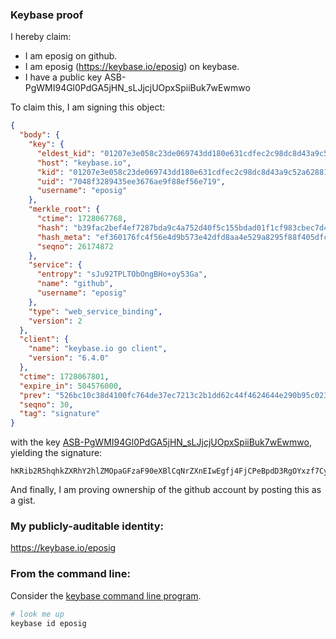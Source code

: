 ### Keybase proof

I hereby claim:

  * I am eposig on github.
  * I am eposig (https://keybase.io/eposig) on keybase.
  * I have a public key ASB-PgWMI94Gl0PdGA5jHN_sLJjcjUOpxSpiiBuk7wEwmwo

To claim this, I am signing this object:

```json
{
  "body": {
    "key": {
      "eldest_kid": "01207e3e058c23de069743dd180e631cdfec2c98dc8d43a9c52a62881ba4ef01309b0a",
      "host": "keybase.io",
      "kid": "01207e3e058c23de069743dd180e631cdfec2c98dc8d43a9c52a62881ba4ef01309b0a",
      "uid": "7048f3289435ee3676ae9f88ef56e719",
      "username": "eposig"
    },
    "merkle_root": {
      "ctime": 1728067768,
      "hash": "b39fac2bef4ef7287bda9c4a752d40f5c155bdad01f1cf983cbec7d4ab149007bf1c4c900e373607a70b21d1294211f4626aa91855456372900042f25c5344c5",
      "hash_meta": "ef360176fc4f56e4d9b573e42dfd8aa4e529a8295f88f405dfc2e9fce8d9ce6c",
      "seqno": 26174872
    },
    "service": {
      "entropy": "sJu92TPLTObOngBHo+oy53Ga",
      "name": "github",
      "username": "eposig"
    },
    "type": "web_service_binding",
    "version": 2
  },
  "client": {
    "name": "keybase.io go client",
    "version": "6.4.0"
  },
  "ctime": 1728067801,
  "expire_in": 504576000,
  "prev": "526bc10c38d4100fc764de37ec7213c2b1dd62c44f4624644e290b95c023d9d5",
  "seqno": 30,
  "tag": "signature"
}
```

with the key [ASB-PgWMI94Gl0PdGA5jHN_sLJjcjUOpxSpiiBuk7wEwmwo](https://keybase.io/eposig), yielding the signature:

```
hKRib2R5hqhkZXRhY2hlZMOpaGFzaF90eXBlCqNrZXnEIwEgfj4FjCPeBpdD3RgOYxzf7CyY3I1DqcUqYogbpO8BMJsKp3BheWxvYWTESpcCHsQgUmvBDDjUEA/HZN437HITwrHdYsRPRiRkTikLlcAj2dXEID34gDeH47OGMwjStT+GNDHKnPqbSUPTlF37++PoU5OJAgHCo3NpZ8RAYWWsMM2KHSvtRMT9Jaaw+EO6B84tBM1Z1IlPNL6S9gFUqA5Mvv+tjeCaYDUUCl2U71VDzYKEQza3A5S12iGXCKhzaWdfdHlwZSCkaGFzaIKkdHlwZQildmFsdWXEIGr65bgSOZCSoW4mcxqhKFf60yD7x/3+KBFVL25QRwiPo3RhZ80CAqd2ZXJzaW9uAQ==

```

And finally, I am proving ownership of the github account by posting this as a gist.

### My publicly-auditable identity:

https://keybase.io/eposig

### From the command line:

Consider the [keybase command line program](https://keybase.io/download).

```bash
# look me up
keybase id eposig
```
